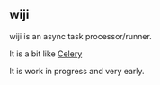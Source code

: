 ## wiji          


wiji is an async task processor/runner.       

It is a bit like [Celery](https://github.com/celery/celery)        

It is work in progress and very early.       
